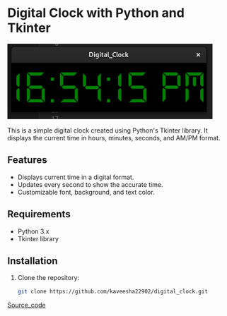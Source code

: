 # Digital Clock with Python and Tkinter

![Digital Clock](clock_screenshot.png)

This is a simple digital clock created using Python's Tkinter library. It displays the current time in hours, minutes, seconds, and AM/PM format.

## Features

- Displays current time in a digital format.
- Updates every second to show the accurate time.
- Customizable font, background, and text color.

## Requirements

- Python 3.x
- Tkinter library

## Installation

1. Clone the repository:

   ```bash
   git clone https://github.com/kaveesha22902/digital_clock.git


  [Source_code](code_screenshot.png) 
